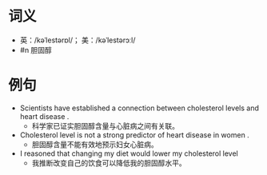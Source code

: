 # 词义
- 英：/kəˈlestərɒl/； 美：/kəˈlestərɔːl/
- #n 胆固醇
# 例句
- Scientists have established a connection between cholesterol levels and heart disease .
	- 科学家已证实胆固醇含量与心脏病之间有关联。
- Cholesterol level is not a strong predictor of heart disease in women .
	- 胆固醇含量不能有效地预示妇女心脏病。
- I reasoned that changing my diet would lower my cholesterol level
	- 我推断改变自己的饮食可以降低我的胆固醇水平。
